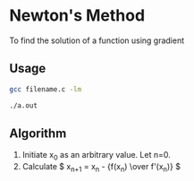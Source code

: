 # Newton's Method
To find the solution of a function using gradient

## Usage
```bash
gcc filename.c -lm
```
```bash
./a.out
```

## Algorithm
1. Initiate x<sub>0</sub> as an arbitrary value. Let n=0.
2. Calculate $ x<sub>n+1</sub> = x<sub>n</sub> - {f(x<sub>n</sub>) \over f'(x<sub>n</sub>)} $
